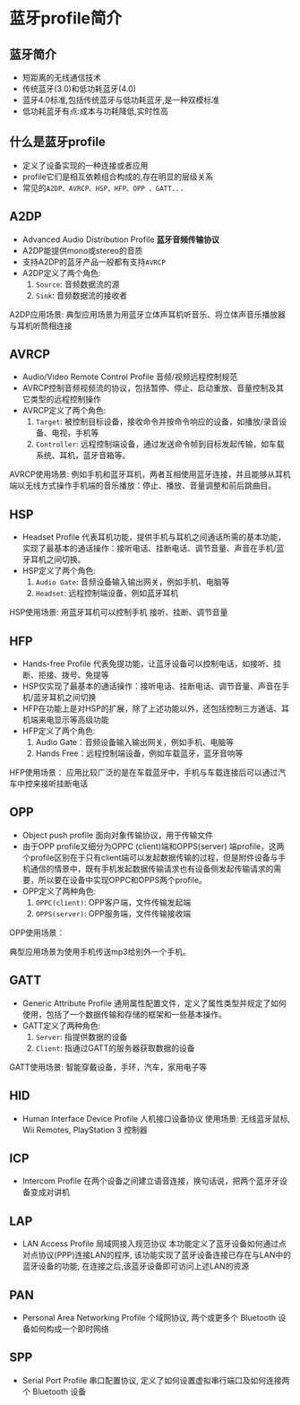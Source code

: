 # 蓝牙profile简介

## 蓝牙简介

- 短距离的无线通信技术
- 传统蓝牙(3.0)和低功耗蓝牙(4.0)
- 蓝牙4.0标准,包括传统蓝牙与低功耗蓝牙,是一种双模标准
- 低功耗蓝牙有点:成本与功耗降低,实时性高

## 什么是蓝牙profile

- 定义了设备实现的一种连接或者应用
- profile它们是相互依赖组合构成的,存在明显的层级关系
- 常见的`A2DP、AVRCP、HSP、HFP、OPP 、GATT...`

## A2DP

- Advanced Audio Distribution Profile **蓝牙音频传输协议**
- A2DP能提供mono或stereo的音质
- 支持A2DP的蓝牙产品一般都有支持`AVRCP`
- A2DP定义了两个角色:
    1. `Source`: 音频数据流的源
    2. `Sink`: 音频数据流的接收者

A2DP应用场景: 典型应用场景为用蓝牙立体声耳机听音乐、将立体声音乐播放器与耳机听筒相连接

## AVRCP

- Audio/Video Remote Control Profile 音频/视频远程控制规范
- AVRCP控制音频视频流的协议，包括暂停、停止、启动重放、音量控制及其它类型的远程控制操作
- AVRCP定义了两个角色:
    1. `Target`: 被控制目标设备，接收命令并按命令响应的设备，如播放/录音设备、电视，手机等
    2. `Controller`: 远程控制端设备，通过发送命令帧到目标发起传输，如车载系统、耳机，蓝牙音箱等。

AVRCP使用场景: 例如手机和蓝牙耳机，两者互相使用蓝牙连接，并且能够从耳机端以无线方式操作手机端的音乐播放：停止、播放、音量调整和前后跳曲目。

## HSP

- Headset Profile 代表耳机功能，提供手机与耳机之间通话所需的基本功能，实现了最基本的通话操作：接听电话、挂断电话、调节音量、声音在手机/蓝牙耳机之间切换。
- HSP定义了两个角色:
    1. `Audio Gate`: 音频设备输入输出网关，例如手机、电脑等
    2. `Headset`: 远程控制端设备，例如蓝牙耳机

HSP使用场景: 用蓝牙耳机可以控制手机 接听、挂断、调节音量

## HFP

- Hands-free Profile 代表免提功能，让蓝牙设备可以控制电话，如接听、挂断、拒接、拨号、免提等
- HSP仅实现了最基本的通话操作：接听电话、挂断电话、调节音量、声音在手机/蓝牙耳机之间切换
- HFP在功能上是对HSP的扩展，除了上述功能以外，还包括控制三方通话、耳机端来电显示等高级功能
- HFP定义了两个角色:
    1. Audio Gate：音频设备输入输出网关，例如手机、电脑等
    2. Hands Free：远程控制端设备，例如车载蓝牙，蓝牙音响等

HFP使用场景： 应用比较广泛的是在车载蓝牙中，手机与车载连接后可以通过汽车中控来接听挂断电话

## OPP

- Object push profile 面向对象传输协议，用于传输文件
- 由于OPP profile又细分为OPPC (client)端和OPPS(server)
  端profile，这两个profile区别在于只有client端可以发起数据传输的过程，但是附件设备与手机通信的情景中，既有手机发起数据传输请求也有设备侧发起传输请求的需要，所以要在设备中实现OPPC和OPPS两个profile。
- OPP定义了两种角色:
    1. `OPPC(client)`: OPP客户端，文件传输发起端
    2. `OPPS(server)`: OPP服务端，文件传输接收端

OPP使用场景：

典型应用场景为使用手机传送mp3给别外一个手机。

## GATT

- Generic Attribute Profile 通用属性配置文件，定义了属性类型并规定了如何使用，包括了一个数据传输和存储的框架和一些基本操作。
- GATT定义了两种角色:
    1. `Server`: 指提供数据的设备
    2. `Client`: 指通过GATT的服务器获取数据的设备

GATT使用场景: 智能穿戴设备，手环，汽车，家用电子等

## HID

- Human Interface Device Profile 人机接口设备协议 使用场景: 无线蓝牙鼠标, Wii Remotes, PlayStation 3 控制器

## ICP

- Intercom Profile 在两个设备之间建立语音连接，换句话说，把两个蓝牙牙设备变成对讲机

## LAP

- LAN Access Profile 局域网接入规范协议 本功能定义了蓝牙设备如何通过点对点协议(PPP)连接LAN的程序, 该功能实现了蓝牙设备连接已存在与LAN中的蓝牙设备的功能,
  在连接之后,该蓝牙设备即可访问上述LAN的资源

## PAN

- Personal Area Networking Profile 个域网协议, 两个或更多个 Bluetooth 设备如何构成一个即时网络

## SPP

- Serial Port Profile 串口配置协议, 定义了如何设置虚拟串行端口及如何连接两个 Bluetooth 设备

